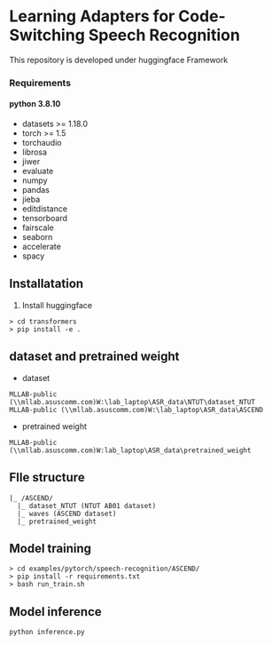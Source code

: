 # Learning Adapters for Code-Switching Speech Recognition
This repository is developed under huggingface Framework



### Requirements
#### python 3.8.10
- datasets >= 1.18.0
- torch >= 1.5
- torchaudio
- librosa
- jiwer
- evaluate
- numpy
- pandas
- jieba
- editdistance
- tensorboard
- fairscale
- seaborn
- accelerate
- spacy

## Installatation
1. Install huggingface
```
> cd transformers
> pip install -e .
```


## dataset  and pretrained weight

* dataset
```
MLLAB-public (\\mllab.asuscomm.com)W:\lab_laptop\ASR_data\NTUT\dataset_NTUT
MLLAB-public (\\mllab.asuscomm.com)W:\lab_laptop\ASR_data\ASCEND
```
* pretrained weight
```
MLLAB-public (\\mllab.asuscomm.com)W:lab_laptop\ASR_data\pretrained_weight
```
## FIle structure
```
|_ /ASCEND/
  |_ dataset_NTUT (NTUT AB01 dataset)  
  |_ waves (ASCEND dataset)
  |_ pretrained_weight
```

## Model training 
```
> cd examples/pytorch/speech-recognition/ASCEND/
> pip install -r requirements.txt
> bash run_train.sh
```
## Model inference
```
python inference.py
```

<!-- ## Demo
```
apt-get install ffmpeg
python demo.py
``` -->
